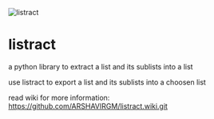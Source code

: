 ![listract](https://user-images.githubusercontent.com/76659587/166190626-53578e79-83bc-40f6-8754-08c6c1d956f3.png)

# listract
a python library to extract a list and its sublists into a list

use listract to export a list and its sublists into a choosen list 

read wiki for more information: https://github.com/ARSHAVIRGM/listract.wiki.git



